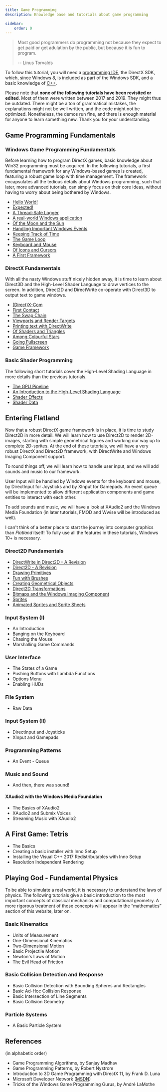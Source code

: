 ```yaml
---
title: Game Programming
description: Knowledge base and tutorials about game programming

sidebar:
    order: 0
---
```


> Most good programmers do programming not because they expect to get paid or get adulation by the public, but because
> it is fun to program.
>
> -- Linus Torvalds

To follow this tutorial, you will need
a [programming IDE](https://en.wikipedia.org/wiki/Comparison_of_integrated_development_environments#C.2FC.2B.2B), the
DirectX SDK, which, since Windows 8, is included as part of the Windows SDK, and a basic knowledge
of [C++](http://www.stroustrup.com/C++.html).

Please note that **none of the following tutorials have been revisited or edited**.
Most of them were written between 2017 and 2019. They might thus be outdated. There might
be a ton of grammatical mistakes, the explanations might not be well written, and the code might not be optimized.
Nonetheless, the demos run fine, and there is enough material for anyone to learn something new. Thank you for your
understanding.

## Game Programming Fundamentals

### Windows Game Programming Fundamentals
Before learning how to program DirectX games, basic knowledge about Win32 programming must be acquired. In the following
tutorials, a first fundamental framework for any Windows-based games is created, featuring a robust game loop with time
management. The framework encapsulates all the tedious details about Windows programming, such that later, more advanced
tutorials, can simply focus on their core ideas, without having to worry about being bothered by Windows.

* [Hello World!](fundamentals/windows/helloworld)
* [Expected!](../fundamentals/c/exceptions)
* [A Thread-Safe Logger](../fundamentals/c/threadsafelogger)
* [A real-world Windows application](../fundamentals/windows/windowsapplication)
* [Of the Moon and the Sun](../fundamentals/scripting/lua)
* [Handling Important Windows Events](../fundamentals/windows/windowsevents)
* [Keeping Track of Time](../fundamentals/mathematics/time)
* [The Game Loop](../fundamentals/mathematics/gameloop)
* [Keyboard and Mouse](../fundamentals/windows/mousekeyboard)
* [Of Icons and Cursors](../fundamentals/windows/iconscursors)
* [A First Framework](../fundamentals/windows/framework)

### DirectX Fundamentals

With all the nasty Windows stuff nicely hidden away, it is time to learn about Direct3D and the High-Level Shader
Language to draw vertices to the screen. In addition, Direct2D and DirectWrite co-operate with Direct3D to output text
to game windows.

* [(Direct)X-Com](../fundamentals/directx/xcom)
* [First Contact](../fundamentals/directx/firstcontact)
* [The Swap Chain](../fundamentals/directx/swap)
* [Viewports and Render Targets](../fundamentals/directx/viewports)
* [Printing text with DirectWrite](../fundamentals/directx/directwrite)
* [Of Shaders and Triangles](../fundamentals/directx/shadertriangles)
* [Among Colourful Stars](../fundamentals/directx/starfield)
* [Going Fullscreen](../fundamentals/directx/fullscreen)
* [Game Framework](../fundamentals/directx/firstframework)

### Basic Shader Programming
The following short tutorials cover the High-Level Shading Language in more details than the previous tutorials.

* [The GPU Pipeline](../fundamentals/shaders/pipeline)
* [An Introduction to the High-Level Shading Language](../fundamentals/shaders/hlsl)
* [Shader Effects](../fundamentals/shaders/shaders)
* [Shader Data](../fundamentals/shaders/shaderdata)

## Entering Flatland

Now that a robust DirectX game framework is in place, it is time to study Direct2D in more detail. We will learn how to
use Direct2D to render 2D-images, starting with simple geometrical figures and working our way up to complete
2D-sprites.
At the end of these tutorials, we will have a very robust DirectX and Direct2D framework, with DirectWrite and Windows
Imaging Component support.

To round things off, we will learn how to handle user input, and we will add sounds and music to our framework.

User Input will be handled by Windows events for the keyboard and mouse, by DirectInput for Joysticks and by XInput for
Gamepads. An event queue will be implemented to allow different application components and game entities to interact
with each other.

To add sounds and music, we will have a look at XAudio2 and the Windows Media Foundation (in later tutorials, FMOD and
Wwise will be introduced as well).

I can't think of a better place to start the journey into computer graphics than *Flatland* itself! To fully use all the
features in these tutorials, Windows 10+ is necessary.

### Direct2D Fundamentals
* [DirectWrite in Direct2D - A Revision](../flatland/direct2d/directwrite)
* [Direct2D - A Revision](../flatland/direct2d/direct2d)
* [Drawing Primitives](../flatland/direct2d/primitives)
* [Fun with Brushes](../flatland/direct2d/brushes)
* [Creating Geometrical Objects](../flatland/direct2d/geometries)
* [Direct2D Transformations](../flatland/direct2d/transformations)
* [Bitmaps and the Windows Imaging Component](../flatland/direct2d/bitmaps)
* [Sprites](../flatland/direct2d/sprites)
* [Animated Sprites and Sprite Sheets](../flatland/direct2d/animatedsprites)

### Input System (I)
* An Introduction
* Banging on the Keyboard
* Chasing the Mouse
* Marshalling Game Commands

### User Interface
* The States of a Game
* Pushing Buttons with Lambda Functions
* Options Menu
* Enabling HUDs

### File System
* Raw Data

### Input System (II)
* DirectInput and Joysticks
* XInput and Gamepads

### Programming Patterns
* An Event - Queue

### Music and Sound
* And then, there was sound!

#### XAudio2 with the Windows Media Foundation
* The Basics of XAudio2
* XAudio2 and Submix Voices
* Streaming Music with XAudio2

## A First Game: Tetris
* The Basics
* Creating a basic installer with Inno Setup
* Installing the Visual C++ 2017 Redistributables with Inno Setup
* Resolution Independent Rendering

## Playing God - Fundamental Physics
To be able to simulate a real world, it is necessary to understand the laws of physics. The following tutorials give a
basic introduction to the most important concepts of classical mechanics and computational geometry. A more rigorous
treatment of those concepts will appear in the “mathematics” section of this website, later on.

### Basic Kinematics
* Units of Measurement
* One-Dimensional Kinematics
* Two-Dimensional Motion
* Basic Projectile Motion
* Newton's Laws of Motion
* The Evil Head of Friction

### Basic Collision Detection and Response
* Basic Collision Detection with Bounding Spheres and Rectangles
* Basic Ad-Hoc Collision Response
* Basic Intersection of Line Segments
* Basic Collision Geometry

### Particle Systems
* A Basic Particle System

## References

(in alphabetic order)
* Game Programming Algorithms, by Sanjay Madhav
* Game Programming Patterns, by Robert Nystrom
* Introduction to 3D Game Programming with DirectX 11, by Frank D. Luna
* Microsoft Developer Network ([MSDN](https://msdn.microsoft.com/en-us/library/windows/desktop/ee663274(v=vs.85)))
* Tricks of the Windows Game Programming Gurus, by André LaMothe
